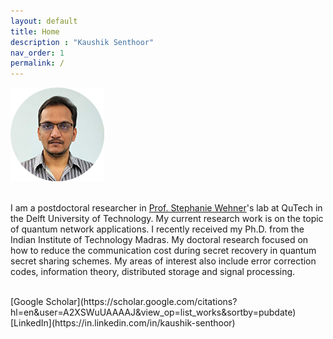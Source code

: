 ```yaml
---
layout: default
title: Home
description : "Kaushik Senthoor"
nav_order: 1
permalink: /
---
```


<img src="/my_pic_circ_150px.png" alt="My picture"/>

<br> I am a postdoctoral researcher in  [Prof. Stephanie Wehner](https://qutech.nl/person/stephanie-wehner/)'s lab at QuTech in the Delft University of Technology. My current research work is on the topic of quantum network applications. I recently received my Ph.D. from the Indian Institute of Technology Madras. My doctoral research focused on how to reduce the communication cost during secret recovery in quantum secret sharing schemes. My areas of interest also include error correction codes, information theory, distributed storage and signal processing.
  
<br>  
[Google Scholar](https://scholar.google.com/citations?hl=en&user=A2XSWuUAAAAJ&view_op=list_works&sortby=pubdate)
&emsp;[LinkedIn](https://in.linkedin.com/in/kaushik-senthoor)
  
